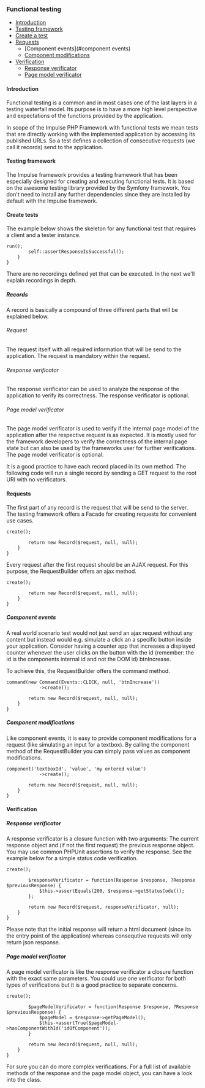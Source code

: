 <h3 class="doc-title">Functional testing</h3>

- [Introduction](#introduction)
- [Testing framework](#testing-framework)
- [Create a test](#create-tests)
- [Requests](#requests)
    - [Component events](#component events)
    - [Component modifications](#component-modifications)
- [Verification](#verification)
    - [Response verificator](#response-verificator)
    - [Page model verificator](#page-model-verificator)

<h4><a id="introduction">Introduction</a></h4>
Functional testing is a common and in most cases one of the last layers in a testing waterfall model. Its purpose is to have a more high level perspective and expectations of the functions provided by the application.

In scope of the Impulse PHP Framework with functional tests we mean tests that are directly working with the implemented application by accessing its published URLs. So a test defines a collection of consecutive requests (we call it records) send to the application.

<h4><a id="testing-framework">Testing framework</a></h4>

The Impulse framework provides a testing framework that has been especially designed for creating and executing functional tests. It is based on the awesome testing library provided by the Symfony framework. You don't need to install any further dependencies since they are installed by default with the Impulse framework.

<h4><a id="create-tests">Create tests</a></h4>

The example below shows the skeleton for any functional test that requires a client and a tester instance.

<pre class="imp-code code-white language-php">
<code class="language-php"><?php

namespace App\Tests;

use Impulse\ImpulseBundle\Components\UidHelperTrait;
use Impulse\ImpulseBundle\Events\Events;
use Impulse\ImpulseBundle\Tester\Record;
use Impulse\ImpulseBundle\Tester\Request\Command;
use Impulse\ImpulseBundle\Tester\Request\RequestBuilder;
use Impulse\ImpulseBundle\Tester\Response\Response;
use Impulse\ImpulseBundle\Tester\Tester;
use Symfony\Bundle\FrameworkBundle\Test\WebTestCase;

class CounterWebTest extends WebTestCase
{
    public function testCounter()
    {
        $client = static::createClient();
        $tester = new Tester($client);

        // add recordings here

        $tester->run();
        self::assertResponseIsSuccessful();
    }
}</code>
</pre>

There are no recordings defined yet that can be executed. In the next we'll explain recordings in depth.

<h5><a id="records">Records</a></h5>

A record is basically a compound of three different parts that will be explained below.

<h6>Request</h6>
The request itself with all required information that will be send to the application. The request is mandatory within the request.

<h6>Response verificator</h6>
The response verificator can be used to analyze the response of the application to verify its correctness. The response verificator is optional.

<h6>Page model verificator</h6>
The page model verificator is used to verify if the internal page model of the application after the respective request is as expected. It is mostly used for the framework developers to verify the correctness of the internal page state but can also be used by the frameworks user for further verifications. The page model verificator is optional.

It is a good practice to have each record placed in its own method. The following code will run a single record by sending a GET request to the root URI with no verificators.

<h4><a id="requests">Requests</a></h4>
The first part of any record is the request that will be send to the server. The testing framework offers a Facade for creating requests for convenient use cases.

<pre class="imp-code code-white language-php">
<code class="language-php"><?php

use Impulse\ImpulseBundle\Tester\Record;
use Impulse\ImpulseBundle\Tester\Request\RequestBuilder;

class CounterWebTest extends WebTestCase
{
    public function initialRequest(): Record
    {
        $request = RequestBuilder::request('GET', '/')
            ->create();
            
        return new Record($request, null, null);
    }
}</code>
</pre>

Every request after the first request should be an AJAX request. For this purpose, the RequestBuilder offers an ajax method.

<pre class="imp-code code-white language-php">
<code class="language-php"><?php

use Impulse\ImpulseBundle\Tester\Record;
use Impulse\ImpulseBundle\Tester\Request\RequestBuilder;

class CounterWebTest extends WebTestCase
{
    public function ajaxRequest(): Record
    {
        $request = RequestBuilder::ajax('POST', '/_impulse/event/')
            ->create();
       
        return new Record($request, null, null);
    }
}</code>
</pre>

<h5><a id="component-events">Component events</a></h5>

A real world scenario test would not just send an ajax request without any content but instead would e.g. simulate a click an a specific button inside your application. Consider having a counter app that increases a displayed counter whenever the user clicks on the button with the id (remember: the id is the components internal id and not the DOM id) btnIncrease.

To achieve this, the RequestBuilder offers the <span class="code-hint">command</span> method.

<pre class="imp-code code-white language-php">
<code class="language-php"><?php

use Impulse\ImpulseBundle\Events\Events;
use Impulse\ImpulseBundle\Tester\Request\Command;

class CounterWebTest extends WebTestCase
{
    public function ajaxRequest(): Record
    {
        $request = RequestBuilder::ajax('POST', '/_impulse/event/')
            ->command(new Command(Events::CLICK, null, 'btnIncrease'))
            ->create();
       
        return new Record($request, null, null);
    }
}</code>
</pre>

<h5><a id="component-modifications">Component modifications</a></h5>

Like component events, it is easy to provide component modifications for a request (like simulating an input for a textbox). By calling the <span class="code-hint">component</span> method of the <span class="code-hint">RequestBuilder</span> you can simply pass values as component modifications.

<pre class="imp-code code-white language-php">
<code class="language-php"><?php

use Impulse\ImpulseBundle\Events\Events;
use Impulse\ImpulseBundle\Tester\Request\Command;

class CounterWebTest extends WebTestCase
{
    public function ajaxRequest(): Record
    {
        $request = RequestBuilder::ajax('POST', '/_impulse/event/')
            ->component('textboxId', 'value', 'my entered value')
            ->create();
       
        return new Record($request, null, null);
    }
}</code>
</pre>

<h4><a id="verification">Verification</a></h4>

<h5><a id="response-verificator">Response verificator</a></h5>
A response verificator is a closure function with two arguments: The current response object and (if not the first request) the previous response object. You may use common PHPUnit assertions to verify the response. See the example below for a simple status code verification.

<pre class="imp-code code-white language-php">
<code class="language-php"><?php

class CounterWebTest extends WebTestCase
{
    public function initialRequest(): Record
    {
        $request = RequestBuilder::request('GET', '/')->create();
        
        $responseVerificator = function(Response $response, ?Response $previousResponse) {
            $this->assertEquals(200, $response->getStatusCode());
        };
        
        return new Record($request, responseVerificator, null);
    }
}</code>
</pre>

Please note that the initial response will return a html document (since its the entry point of the application) whereas consequtive requests will only return json response.

<h5><a id="page-model-verificator">Page model verificator</a></h5>
A page model verificator is like the response verificator a closure function with the exact same parameters. You could use one verificator for both types of verifications but it is a good practice to separate concerns.

<pre class="imp-code code-white language-php">
<code class="language-php"><?php

namespace App\Tests;

// imports

class CounterWebTest extends WebTestCase
{
    public function initialRequest(): Record
    {
        $request = RequestBuilder::request('GET', '/')->create();
                   
        $pageModelVerificator = function(Response $response, ?Response $previousResponse) {
            $pageModel = $response->getPageModel();
            $this->assertTrue($pageModel->hasComponentWithId('idOfComponent'));
        }
                   
        return new Record($request, null, null);
    }
}</code>
</pre>

For sure you can do more complex verifications. For a full list of available methods of the response and the page model object, you can have a look into the class.
